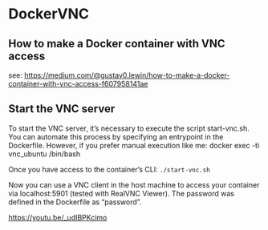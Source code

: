 # DockerVNC

## How to make a Docker container with VNC access

see: <https://medium.com/@gustav0.lewin/how-to-make-a-docker-container-with-vnc-access-f607958141ae>

## Start the VNC server

To start the VNC server, it’s necessary to execute the script start-vnc.sh.
You can automate this process by specifying an entrypoint in the Dockerfile.
However, if you prefer manual execution like me:
docker exec -ti vnc_ubuntu /bin/bash

Once you have access to the container’s CLI:
`./start-vnc.sh`

Now you can use a VNC client in the host machine to access your container
via localhost:5901 (tested with RealVNC Viewer).
The password was defined in the Dockerfile as “password”.

<https://youtu.be/_udIBPKcimo>
